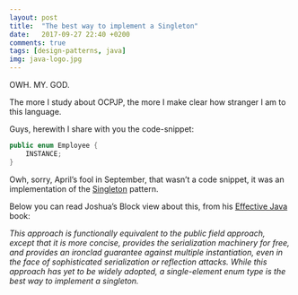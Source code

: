 ```yaml
---
layout: post
title:  "The best way to implement a Singleton"
date:   2017-09-27 22:40 +0200
comments: true
tags: [design-patterns, java]
img: java-logo.jpg
---
```

OWH. MY. GOD.

The more I study about OCPJP, the more I make clear how stranger I am to this language.

Guys, herewith I share with you the code-snippet:

```java
public enum Employee {
    INSTANCE;
}
```

Owh, sorry, April’s fool in September, that wasn’t a code snippet, it was an implementation of the [Singleton](https://www.tutorialspoint.com/design_pattern/singleton_pattern.htm) pattern.

Below you can read Joshua’s Block view about this, from his [Effective Java](https://www.amazon.com/Effective-Java-2nd-Joshua-Bloch/dp/0321356683) book:

_This approach is functionally equivalent to the public field approach, except that it is more concise, provides the serialization machinery for free, and provides an ironclad guarantee against multiple instantiation, even in the face of sophisticated serialization or reflection attacks. While this approach has yet to be widely adopted, a single-element enum type is the best way to implement a singleton._
